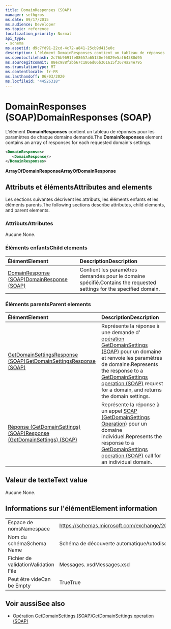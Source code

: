 ```yaml
---
title: DomainResponses (SOAP)
manager: sethgros
ms.date: 09/17/2015
ms.audience: Developer
ms.topic: reference
localization_priority: Normal
api_type:
- schema
ms.assetid: d9c7fd91-22cd-4c72-a841-25cb9d415e0c
description: L’élément DomainResponses contient un tableau de réponses pour les paramètres de chaque domaine demandé.
ms.openlocfilehash: 2c76b9691fe88657a65130ef6829e5af64380d95
ms.sourcegitcommit: 88ec988f2bb67c1866d06b361615f3674a24e795
ms.translationtype: MT
ms.contentlocale: fr-FR
ms.lasthandoff: 06/03/2020
ms.locfileid: "44526318"
---
```

# <a name="domainresponses-soap"></a><span data-ttu-id="2aba0-103">DomainResponses (SOAP)</span><span class="sxs-lookup"><span data-stu-id="2aba0-103">DomainResponses (SOAP)</span></span>

<span data-ttu-id="2aba0-104">L’élément **DomainResponses** contient un tableau de réponses pour les paramètres de chaque domaine demandé.</span><span class="sxs-lookup"><span data-stu-id="2aba0-104">The **DomainResponses** element contains an array of responses for each requested domain's settings.</span></span> 
  
```XML
<DomainResponses>
   <DomainResponse/>
</DomainResponses>
```

 <span data-ttu-id="2aba0-105">**ArrayOfDomainResponse**</span><span class="sxs-lookup"><span data-stu-id="2aba0-105">**ArrayOfDomainResponse**</span></span>
## <a name="attributes-and-elements"></a><span data-ttu-id="2aba0-106">Attributs et éléments</span><span class="sxs-lookup"><span data-stu-id="2aba0-106">Attributes and elements</span></span>

<span data-ttu-id="2aba0-107">Les sections suivantes décrivent les attributs, les éléments enfants et les éléments parents.</span><span class="sxs-lookup"><span data-stu-id="2aba0-107">The following sections describe attributes, child elements, and parent elements.</span></span>
  
### <a name="attributes"></a><span data-ttu-id="2aba0-108">Attributs</span><span class="sxs-lookup"><span data-stu-id="2aba0-108">Attributes</span></span>

<span data-ttu-id="2aba0-109">Aucune.</span><span class="sxs-lookup"><span data-stu-id="2aba0-109">None.</span></span>
  
### <a name="child-elements"></a><span data-ttu-id="2aba0-110">Éléments enfants</span><span class="sxs-lookup"><span data-stu-id="2aba0-110">Child elements</span></span>

|<span data-ttu-id="2aba0-111">**Élément**</span><span class="sxs-lookup"><span data-stu-id="2aba0-111">**Element**</span></span>|<span data-ttu-id="2aba0-112">**Description**</span><span class="sxs-lookup"><span data-stu-id="2aba0-112">**Description**</span></span>|
|:-----|:-----|
|[<span data-ttu-id="2aba0-113">DomainResponse (SOAP)</span><span class="sxs-lookup"><span data-stu-id="2aba0-113">DomainResponse (SOAP)</span></span>](domainresponse-soap.md) <br/> |<span data-ttu-id="2aba0-114">Contient les paramètres demandés pour le domaine spécifié.</span><span class="sxs-lookup"><span data-stu-id="2aba0-114">Contains the requested settings for the specified domain.</span></span>  <br/> |
   
### <a name="parent-elements"></a><span data-ttu-id="2aba0-115">Éléments parents</span><span class="sxs-lookup"><span data-stu-id="2aba0-115">Parent elements</span></span>

|<span data-ttu-id="2aba0-116">**Élément**</span><span class="sxs-lookup"><span data-stu-id="2aba0-116">**Element**</span></span>|<span data-ttu-id="2aba0-117">**Description**</span><span class="sxs-lookup"><span data-stu-id="2aba0-117">**Description**</span></span>|
|:-----|:-----|
|[<span data-ttu-id="2aba0-118">GetDomainSettingsResponse (SOAP)</span><span class="sxs-lookup"><span data-stu-id="2aba0-118">GetDomainSettingsResponse (SOAP)</span></span>](getdomainsettingsresponse-soap.md) <br/> |<span data-ttu-id="2aba0-119">Représente la réponse à une demande d' [opération GetDomainSettings (SOAP)](getdomainsettings-operation-soap.md) pour un domaine et renvoie les paramètres de domaine.</span><span class="sxs-lookup"><span data-stu-id="2aba0-119">Represents the response to a [GetDomainSettings operation (SOAP)](getdomainsettings-operation-soap.md) request for a domain, and returns the domain settings.</span></span>  <br/> |
|[<span data-ttu-id="2aba0-120">Réponse (GetDomainSettings) (SOAP)</span><span class="sxs-lookup"><span data-stu-id="2aba0-120">Response (GetDomainSettings) (SOAP)</span></span>](response-getdomainsettingssoap.md) <br/> |<span data-ttu-id="2aba0-121">Représente la réponse à un appel [SOAP (GetDomainSettings Operation)](getdomainsettings-operation-soap.md) pour un domaine individuel.</span><span class="sxs-lookup"><span data-stu-id="2aba0-121">Represents the response to a [GetDomainSettings operation (SOAP)](getdomainsettings-operation-soap.md) call for an individual domain.</span></span>  <br/> |
   
## <a name="text-value"></a><span data-ttu-id="2aba0-122">Valeur de texte</span><span class="sxs-lookup"><span data-stu-id="2aba0-122">Text value</span></span>

<span data-ttu-id="2aba0-123">Aucune.</span><span class="sxs-lookup"><span data-stu-id="2aba0-123">None.</span></span>
  
## <a name="element-information"></a><span data-ttu-id="2aba0-124">Informations sur l'élément</span><span class="sxs-lookup"><span data-stu-id="2aba0-124">Element information</span></span>

|||
|:-----|:-----|
|<span data-ttu-id="2aba0-125">Espace de noms</span><span class="sxs-lookup"><span data-stu-id="2aba0-125">Namespace</span></span>  <br/> |https://schemas.microsoft.com/exchange/2010/Autodiscover  <br/> |
|<span data-ttu-id="2aba0-126">Nom du schéma</span><span class="sxs-lookup"><span data-stu-id="2aba0-126">Schema Name</span></span>  <br/> |<span data-ttu-id="2aba0-127">Schéma de découverte automatique</span><span class="sxs-lookup"><span data-stu-id="2aba0-127">Autodiscover schema</span></span>  <br/> |
|<span data-ttu-id="2aba0-128">Fichier de validation</span><span class="sxs-lookup"><span data-stu-id="2aba0-128">Validation File</span></span>  <br/> |<span data-ttu-id="2aba0-129">Messages. xsd</span><span class="sxs-lookup"><span data-stu-id="2aba0-129">Messages.xsd</span></span>  <br/> |
|<span data-ttu-id="2aba0-130">Peut être vide</span><span class="sxs-lookup"><span data-stu-id="2aba0-130">Can be Empty</span></span>  <br/> |<span data-ttu-id="2aba0-131">True</span><span class="sxs-lookup"><span data-stu-id="2aba0-131">True</span></span>  <br/> |
   
## <a name="see-also"></a><span data-ttu-id="2aba0-132">Voir aussi</span><span class="sxs-lookup"><span data-stu-id="2aba0-132">See also</span></span>

- [<span data-ttu-id="2aba0-133">Opération GetDomainSettings (SOAP)</span><span class="sxs-lookup"><span data-stu-id="2aba0-133">GetDomainSettings operation (SOAP)</span></span>](getdomainsettings-operation-soap.md)

